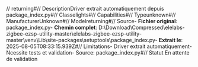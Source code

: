 // returning#// DescriptionDriver extrait automatiquement depuis package_index.py#// Classelights#// Capabilities#// Typeunknown#// ManufacturerUnknown#// Modelreturning#// Source- **Fichier original**: package_index.py- **Chemin complet**: D:\Download\Compressed\elelabs-zigbee-ezsp-utility-master\elelabs-zigbee-ezsp-utility-master\venv\Lib\site-packages\setuptools\package_index.py- **Extrait le**: 2025-08-05T08:33:15.939Z#// Limitations- Driver extrait automatiquement- Ncessite tests et validation- Source: package_index.py#// Statut En attente de validation